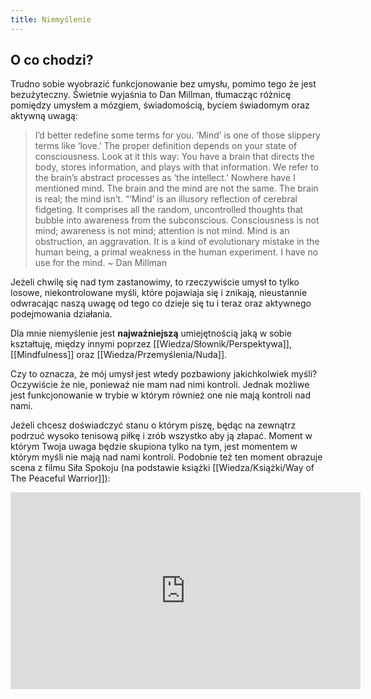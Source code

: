 ```yaml
---
title: Niemyślenie
---
```


## O co chodzi?
Trudno sobie wyobrazić funkcjonowanie bez umysłu, pomimo tego że jest bezużyteczny. Świetnie wyjaśnia to Dan Millman, tłumacząc różnicę pomiędzy umysłem a mózgiem, świadomością, byciem świadomym oraz aktywną uwagą: 

> I’d better redefine some terms for you. ‘Mind’ is one of those slippery terms like ‘love.’ The proper definition depends on your state of consciousness. Look at it this way: You have a brain that directs the body, stores information, and plays with that information. We refer to the brain’s abstract processes as ‘the intellect.’ Nowhere have I mentioned mind. The brain and the mind are not the same. The brain is real; the mind isn’t. “‘Mind’ is an illusory reflection of cerebral fidgeting. It comprises all the random, uncontrolled thoughts that bubble into awareness from the subconscious. Consciousness is not mind; awareness is not mind; attention is not mind. Mind is an obstruction, an aggravation. It is a kind of evolutionary mistake in the human being, a primal weakness in the human experiment. I have no use for the mind. ~ Dan Millman

Jeżeli chwilę się nad tym zastanowimy, to rzeczywiście umysł to tylko losowe, niekontrolowane myśli, które pojawiaja się i znikają, nieustannie odwracając naszą uwagę od tego co dzieje się tu i teraz oraz aktywnego podejmowania działania. 

Dla mnie niemyślenie jest **najważniejszą** umiejętnością jaką w sobie kształtuję, między innymi poprzez [[Wiedza/Słownik/Perspektywa]], [[Mindfulness]] oraz [[Wiedza/Przemyślenia/Nuda]]. 

Czy to oznacza, że mój umysł jest wtedy pozbawiony jakichkolwiek myśli? Oczywiście że nie, ponieważ nie mam nad nimi kontroli. Jednak możliwe jest funkcjonowanie w trybie w którym również one nie mają kontroli nad nami.

Jeżeli chcesz doświadczyć stanu o którym piszę, będąc na zewnątrz podrzuć wysoko tenisową piłkę i zrób wszystko aby ją złapać. Moment w którym Twoja uwaga będzie skupiona tylko na tym, jest momentem w którym myśli nie mają nad nami kontroli. Podobnie też ten moment obrazuje scena z filmu Siła Spokoju (na podstawie książki [[Wiedza/Książki/Way of The Peaceful Warrior]]):

<iframe width="560" height="315" src="https://www.youtube.com/embed/40ZYSJ3A7yM" title="YouTube video player" frameborder="0" allow="accelerometer; autoplay; clipboard-write; encrypted-media; gyroscope; picture-in-picture" allowfullscreen></iframe>